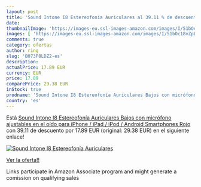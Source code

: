 ```yaml
---
layout: post
title: 'Sound Intone I8 Estereofonía Auriculares al 39.11 % de descuento'
date: 
thumbnailImage: 'https://images-eu.ssl-images-amazon.com/images/I/51bOc18vZpL._SL200_.jpg'
images: [ 'https://images-eu.ssl-images-amazon.com/images/I/51bOc18vZpL._SL200_.jpg' ]
comments: true
category: ofertas
author: ring
slug: 'B073P8LDZ2-es'
description:
actualPrice: 17.89 EUR
currency: EUR
price: 17.89
comparePrice: 29.38 EUR
inStock: true
prodname: 'Sound Intone I8 Estereofonía Auriculares Bajos con micrófono ajustables en el oído para iPhone / iPad / iPod / Android Smartphones  Rojo '
country: 'es'
---
```


Está [Sound Intone I8 Estereofonía Auriculares Bajos con micrófono ajustables en el oído para iPhone / iPad / iPod / Android Smartphones  Rojo ](https://www.amazon.es/dp/B073P8LDZ2/?tag=tolees-21) con 39.11 de descuento por 17.89 EUR (original: 29.38 EUR) en el siguiente enlace!

[![Sound Intone I8 Estereofonía Auriculares](https://images-eu.ssl-images-amazon.com/images/I/51bOc18vZpL._SL200_.jpg)](https://www.amazon.es/dp/B073P8LDZ2/?tag=tolees-21)

[Ver la oferta!!](https://www.amazon.es/dp/B073P8LDZ2/?tag=tolees-21)

Links participate in Amazon Associate program and might generate a comission on qualifying sales


